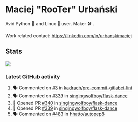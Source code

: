 # Maciej "RooTer" Urbański

Avid Python 🐍 and Linux 🐧 user.
Maker 🛠 .

Work related contact: https://linkedin.com/in/urbanskimaciej

## Stats

![](https://komarev.com/ghpvc/?username=rooterkyberian&color=lightgrey)

### Latest GitHub activity
<!--START_SECTION:activity-->
1. 🗣 Commented on [#3](https://github.com/kadrach/pre-commit-gitlabci-lint/issues/3) in [kadrach/pre-commit-gitlabci-lint](https://github.com/kadrach/pre-commit-gitlabci-lint)
2. 🗣 Commented on [#339](https://github.com/singingwolfboy/flask-dance/issues/339) in [singingwolfboy/flask-dance](https://github.com/singingwolfboy/flask-dance)
3. 💪 Opened PR [#340](https://github.com/singingwolfboy/flask-dance/pull/340) in [singingwolfboy/flask-dance](https://github.com/singingwolfboy/flask-dance)
4. 💪 Opened PR [#339](https://github.com/singingwolfboy/flask-dance/pull/339) in [singingwolfboy/flask-dance](https://github.com/singingwolfboy/flask-dance)
5. 🗣 Commented on [#483](https://github.com/hhatto/autopep8/issues/483) in [hhatto/autopep8](https://github.com/hhatto/autopep8)
<!--END_SECTION:activity-->
